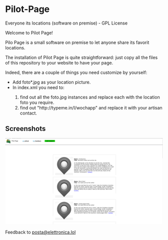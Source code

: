 # Pilot-Page
Everyone its locations (software on premise) - GPL License

Welcome to Pilot Page!

Pilo Page is a small software on premise to let anyone share its favorit locations.   

The installation of Pilot Page is quite straightforward: just copy all the files of this repository to your website to have your page.    

Indeed, there are a couple of things you need customize by yourself:   
<ul>
<li>Add foto*.jpg as your location picture.</li>
<li>In index.xml you need to:</li>
<ol>   
<li>find out all the foto.jpg instances and replace each with the location foto you require.</li>
<li>find out "http://typeme.in/l/wochapp" and replace it with your artisan contact.</li>
<ol>   
</ul>    
  
## Screenshots
	   
 ![Pilot-Page](/res/screenshot1.png)  

Feedback to <a href="posta@elettronica.lol">posta@elettronica.lol</a>

